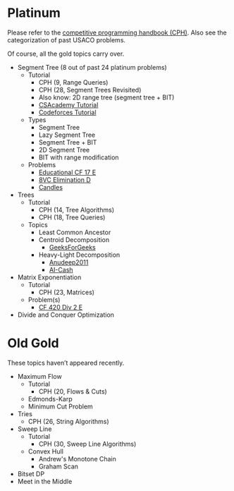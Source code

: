 # Platinum

Please refer to the [competitive programming handbook (CPH)](https://cses.fi/book.pdf). Also see the categorization of past USACO problems.

Of course, all the gold topics carry over. 

  * Segment Tree (8 out of past 24 platinum problems)
    * Tutorial
      * CPH (9, Range Queries)
      * CPH (28, Segment Trees Revisited)  
      * Also know: 2D range tree (segment tree + BIT)
      * [CSAcademy Tutorial](https://csacademy.com/lesson/segment_trees/)
      * [Codeforces Tutorial](http://codeforces.com/blog/entry/18051)
    * Types
      * Segment Tree
      * Lazy Segment Tree
      * Segment Tree + BIT
      * 2D Segment Tree
      * BIT with range modification
    * Problems
      * [Educational CF 17 E](http://codeforces.com/problemset/problem/762/E)
      * [8VC Elimination D](http://codeforces.com/problemset/problem/755/D)
      * [Candles](https://csacademy.com/contest/round-41/task/candles/)
  * Trees
    * Tutorial
      * CPH (14, Tree Algorithms)
      * CPH (18, Tree Queries)
    * Topics
      * Least Common Ancestor
      * Centroid Decomposition
        * [GeeksForGeeks](http://www.geeksforgeeks.org/centroid-decomposition-of-tree/)
      * Heavy-Light Decomposition
        * [Anudeep2011](https://blog.anudeep2011.com/heavy-light-decomposition/)
        * [AI-Cash](http://codeforces.com/blog/entry/22072)
  * Matrix Exponentiation
    * Tutorial
      * CPH (23, Matrices)
    * Problem(s)
      * [CF 420 Div 2 E](http://codeforces.com/contest/821/problem/E)
  * Divide and Conquer Optimization

# Old Gold

These topics haven’t appeared recently.

  * Maximum Flow
    * Tutorial
      * CPH (20, Flows & Cuts)
    * Edmonds-Karp
    * Minimum Cut Problem
  * Tries
    * CPH (26, String Algorithms)
  * Sweep Line
    * Tutorial
      * CPH (30, Sweep Line Algorithms)
    * Convex Hull
      * Andrew's Monotone Chain
      * Graham Scan
  * Bitset DP
  * Meet in the Middle
